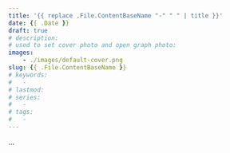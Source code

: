 ```yaml
---
title: '{{ replace .File.ContentBaseName "-" " " | title }}'
date: {{ .Date }}
draft: true
# description: 
# used to set cover photo and open graph photo:
images: 
    - ./images/default-cover.png
slug: {{ .File.ContentBaseName }}
# keywords:
#   -  
# lastmod: 
# series:
#   -  
# tags: 
#   -
---
```


<!-- <span class="summary">**Summary**: In a sentence... </span> -->


...